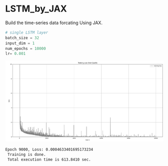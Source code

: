 # LSTM_by_JAX

Build the time-series data forcating Using JAX.

```python
# single LSTM layer
batch_size = 32
input_dim = 1
num_epochs = 10000
lr= 0.001
```

<img src="./img/lstm_jax_loss_byDummyData.png">

``` shell
Epoch 9000, Loss: 0.0004633401695173234
 Training is done.
 Total execution time is 613.8410 sec.
```